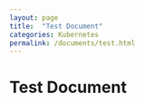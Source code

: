 ```yaml
---
layout: page
title:  "Test Document"
categories: Kubernetes
permalink: /documents/test.html
---
```


# Test Document
